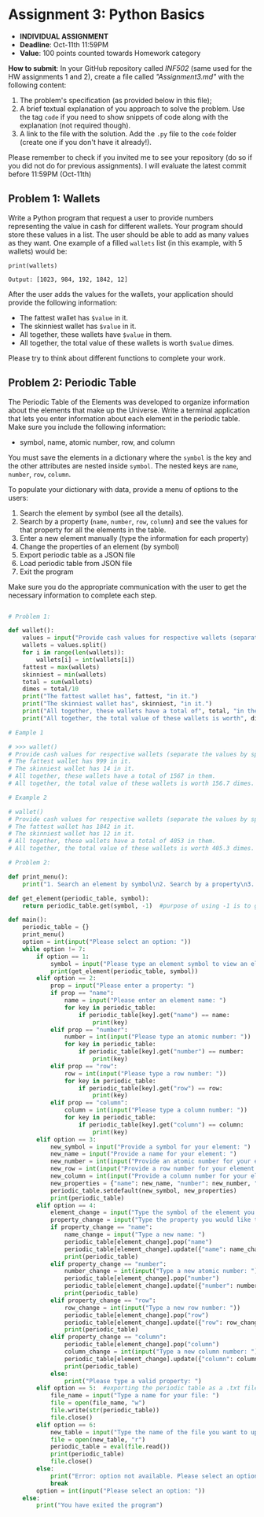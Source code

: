 # Assignment 3: Python Basics

* **INDIVIDUAL ASSIGNMENT**
* **Deadline**: Oct-11th 11:59PM
* **Value**: 100 points counted towards Homework category

**How to submit**: In your GitHub repository called *INF502* (same used for the HW assignments 1 and 2), create a file called *"Assignment3.md"* with the following content:
  1. The problem's specification (as provided below in this file);
  2. A brief textual explanation of you approach to solve the problem. Use the tag ```code``` if you need to show snippets of code along with the explanation (not required though).
  3. A link to the file with the solution. Add the `.py` file to the `code` folder (create one if you don't have it already!).
  
  Please remember to check if you invited me to see your repository (do so if you did not do for previous assignments). I will evaluate the latest commit before 11:59PM (Oct-11th)

## Problem 1: Wallets

Write a Python program that request a user to provide numbers representing the value in cash for different wallets. Your program should store these values in a list. The user should be able to add as many values as they want. One example of a filled `wallets` list (in this example, with 5 wallets) would be:

```
print(wallets)

Output: [1023, 984, 192, 1842, 12]
```

After the user adds the values for the wallets, your application should provide the following information:
* The fattest wallet has `$value` in it.
* The skinniest wallet has `$value` in it.
* All together, these wallets have `$value` in them.
* All together, the total value of these wallets is worth `$value` dimes.

Please try to think about different functions to complete your work.

## Problem 2: Periodic Table 

The Periodic Table of the Elements was developed to organize information about the elements that make up the Universe.
Write a terminal application that lets you enter information about each element in the periodic table.
Make sure you include the following information:
* symbol, name, atomic number, row, and column

You must save the elements in a dictionary where the `symbol` is the key and the other attributes are nested inside `symbol`. The nested keys are `name`, `number`, `row`, `column`.

To populate your dictionary with data, provide a menu of options to the users:

1. Search the element by symbol (see all the details).
2. Search by a property (`name`, `number`, `row`, `column`) and see the values for that property for all the elements in the table.
3. Enter a new element manually (type the information for each property)
4. Change the properties of an element (by symbol)
5. Export periodic table as a JSON file
6. Load periodic table from JSON file
7. Exit the program

Make sure you do the appropriate communication with the user to get the necessary information to complete each step.

```python

# Problem 1:

def wallet():
    values = input("Provide cash values for respective wallets (separate the values by space): ")
    wallets = values.split()
    for i in range(len(wallets)):
        wallets[i] = int(wallets[i])
    fattest = max(wallets)
    skinniest = min(wallets)
    total = sum(wallets)
    dimes = total/10
    print("The fattest wallet has", fattest, "in it.")
    print("The skinniest wallet has", skinniest, "in it.")
    print("All together, these wallets have a total of", total, "in them.")
    print("All together, the total value of these wallets is worth", dimes, "dimes.")

# Eample 1

# >>> wallet()
# Provide cash values for respective wallets (separate the values by space): >? 14 99 999 455
# The fattest wallet has 999 in it.
# The skinniest wallet has 14 in it.
# All together, these wallets have a total of 1567 in them.
# All together, the total value of these wallets is worth 156.7 dimes.

# Example 2

# wallet()
# Provide cash values for respective wallets (separate the values by space): >? 1023 984 192 1842 12
# The fattest wallet has 1842 in it.
# The skinniest wallet has 12 in it.
# All together, these wallets have a total of 4053 in them.
# All together, the total value of these wallets is worth 405.3 dimes.

# Problem 2:

def print_menu():
    print("1. Search an element by symbol\n2. Search by a property\n3. Enter a new element manually\n4. Change the properties of an element\n5. Export periodic table as a JSON file\n6. Load periodic table from JSON file\n7. Exit the program")

def get_element(periodic_table, symbol):
    return periodic_table.get(symbol, -1)  #purpose of using -1 is to get the last value in the dictionary, because the -1 position of a list is technically the last value in a list.

def main():
    periodic_table = {}
    print_menu()
    option = int(input("Please select an option: "))
    while option != 7:
        if option == 1:
            symbol = input("Please type an element symbol to view an element's information: ")
            print(get_element(periodic_table, symbol))
        elif option == 2:
            prop = input("Please enter a property: ")
            if prop == "name":
                name = input("Please enter an element name: ")
                for key in periodic_table:
                    if periodic_table[key].get("name") == name:
                        print(key)
            elif prop == "number":
                number = int(input("Please type an atomic number: "))
                for key in periodic_table:
                    if periodic_table[key].get("number") == number:
                        print(key)
            elif prop == "row":
                row = int(input("Please type a row number: "))
                for key in periodic_table:
                    if periodic_table[key].get("row") == row:
                        print(key)
            elif prop == "column":
                column = int(input("Please type a column number: "))
                for key in periodic_table:
                    if periodic_table[key].get("column") == column:
                        print(key)
        elif option == 3:
            new_symbol = input("Provide a symbol for your element: ")
            new_name = input("Provide a name for your element: ")
            new_number = int(input("Provide an atomic number for your element: "))
            new_row = int(input("Provide a row number for your element: "))
            new_column = int(input("Provide a column number for your element: "))
            new_properties = {"name": new_name, "number": new_number, "row": new_row, "column": new_column}
            periodic_table.setdefault(new_symbol, new_properties)
            print(periodic_table)
        elif option == 4:
            element_change = input("Type the symbol of the element you would like to change: ")
            property_change = input("Type the property you would like to change: ")
            if property_change == "name":
                name_change = input("Type a new name: ")
                periodic_table[element_change].pop("name")
                periodic_table[element_change].update({"name": name_change})
                print(periodic_table)
            elif property_change == "number":
                number_change = int(input("Type a new atomic number: "))
                periodic_table[element_change].pop("number")
                periodic_table[element_change].update({"number": number_change})
                print(periodic_table)
            elif property_change == "row":
                row_change = int(input("Type a new row number: "))
                periodic_table[element_change].pop("row")
                periodic_table[element_change].update({"row": row_change})
                print(periodic_table)
            elif property_change == "column":
                periodic_table[element_change].pop("column")
                column_change = int(input("Type a new column number: "))
                periodic_table[element_change].update({"column": column_change})
                print(periodic_table)
            else:
                print("Please type a valid property: ")
        elif option == 5:  #exporting the periodic table as a .txt file
            file_name = input("Type a name for your file: ")
            file = open(file_name, "w")
            file.write(str(periodic_table))
            file.close()
        elif option == 6:
            new_table = input("Type the name of the file you want to upload: ")
            file = open(new_table, "r")
            periodic_table = eval(file.read())
            print(periodic_table)
            file.close()
        else:
            print("Error: option not available. Please select an option from the menu")
            break
        option = int(input("Please select an option: "))
    else:
        print("You have exited the program")

```
